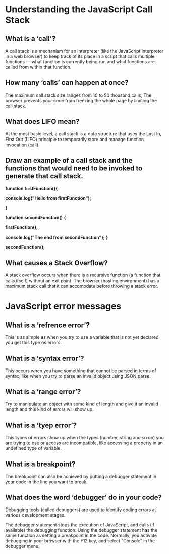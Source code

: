 # Understanding the JavaScript Call Stack

## What is a ‘call’?

A call stack is a mechanism for an interpreter (like the JavaScript interpreter in a web browser) to keep track of its place in a script that calls multiple functions — what function is currently being run and what functions are called from within that function.

## How many ‘calls’ can happen at once?

The maximum call stack size ranges from 10 to 50 thousand calls, The browser prevents your code from freezing the whole page by limiting the call stack.


## What does LIFO mean?

At the most basic level, a call stack is a data structure that uses the Last In, First Out (LIFO) principle to temporarily store and manage function invocation (call).

## Draw an example of a call stack and the functions that would need to be invoked to generate that call stack.

**function firstFunction(){**

  **console.log("Hello from firstFunction");**

**}**

  **function secondFunction()**
 **{**

  **firstFunction();**

  **console.log("The end from secondFunction");**
**}**

**secondFunction();**


## What causes a Stack Overflow?

A stack overflow occurs when there is a recursive function (a function that calls itself) without an exit point. The browser (hosting environment) has a maximum stack call that it can accomodate before throwing a stack error.


# JavaScript error messages


## What is a ‘refrence error’?

This is as simple as when you try to use a variable that is not yet declared you get this type os errors.

## What is a ‘syntax error’?

This occurs when you have something that cannot be parsed in terms of syntax, like when you try to parse an invalid object using JSON.parse.

## What is a ‘range error’?

Try to manipulate an object with some kind of length and give it an invalid length and this kind of errors will show up.

## What is a ‘tyep error’?

This types of errors show up when the types (number, string and so on) you are trying to use or access are incompatible, like accessing a property in an undefined type of variable.


## What is a breakpoint?

The breakpoint can also be achieved by putting a debugger statement in your code in the line you want to break.

## What does the word ‘debugger’ do in your code?

Debugging tools (called debuggers) are used to identify coding errors at various development stages.

The debugger statement stops the execution of JavaScript, and calls (if available) the debugging function. Using the debugger statement has the same function as setting a breakpoint in the code. Normally, you activate debugging in your browser with the F12 key, and select “Console” in the debugger menu.